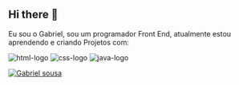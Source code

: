 ## Hi there 👋

Eu sou o Gabriel, sou um programador Front End, atualmente estou aprendendo e criando Projetos com:

<img src="https://img.shields.io/badge/HTML5-E34F26?style=for-the-badge&logo=html5&logoColor=white" alt="html-logo"/>
<img src="https://img.shields.io/badge/CSS3-1572B6?style=for-the-badge&logo=css3&logoColor=white" alt="css-logo"/>
<img src="https://img.shields.io/badge/JavaScript-F7DF1E?style=for-the-badge&logo=javascript&logoColor=black" alt="java-logo"/>

[![Gabriel sousa](https://github-readme-stats.vercel.app/api?username=gsous4)](https://github.com/anuraghazra/github-readme-stats)

